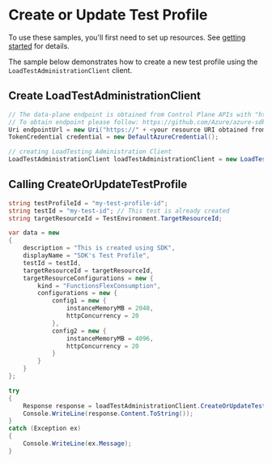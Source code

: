 # Create or Update Test Profile

To use these samples, you'll first need to set up resources. See [getting started](https://github.com/Azure/azure-sdk-for-net/blob/main/sdk/loadtestservice/Azure.Developer.LoadTesting/README.md#getting-started) for details.

The sample below demonstrates how to create a new test profile using the `LoadTestAdministrationClient` client.

## Create LoadTestAdministrationClient

```C# Snippet:Azure_Developer_LoadTesting_CreateAdminClient
// The data-plane endpoint is obtained from Control Plane APIs with "https://"
// To obtain endpoint please follow: https://github.com/Azure/azure-sdk-for-net/tree/main/sdk/loadtestservice/Azure.Developer.LoadTesting#data-plane-endpoint
Uri endpointUrl = new Uri("https://" + <your resource URI obtained from steps above>);
TokenCredential credential = new DefaultAzureCredential();

// creating LoadTesting Administration Client
LoadTestAdministrationClient loadTestAdministrationClient = new LoadTestAdministrationClient(endpointUrl, credential);
```

## Calling CreateOrUpdateTestProfile

```C# Snippet:Azure_Developer_LoadTesting_CreateOrUpdateTestProfile
string testProfileId = "my-test-profile-id";
string testId = "my-test-id"; // This test is already created
string targetResourceId = TestEnvironment.TargetResourceId;

var data = new
{
    description = "This is created using SDK",
    displayName = "SDK's Test Profile",
    testId = testId,
    targetResourceId = targetResourceId,
    targetResourceConfigurations = new {
        kind = "FunctionsFlexConsumption",
        configurations = new {
            config1 = new {
                instanceMemoryMB = 2048,
                httpConcurrency = 20
            },
            config2 = new {
                instanceMemoryMB = 4096,
                httpConcurrency = 20
            }
        }
    }
};

try
{
    Response response = loadTestAdministrationClient.CreateOrUpdateTestProfile(testProfileId, RequestContent.Create(data));
    Console.WriteLine(response.Content.ToString());
}
catch (Exception ex)
{
    Console.WriteLine(ex.Message);
}
```

